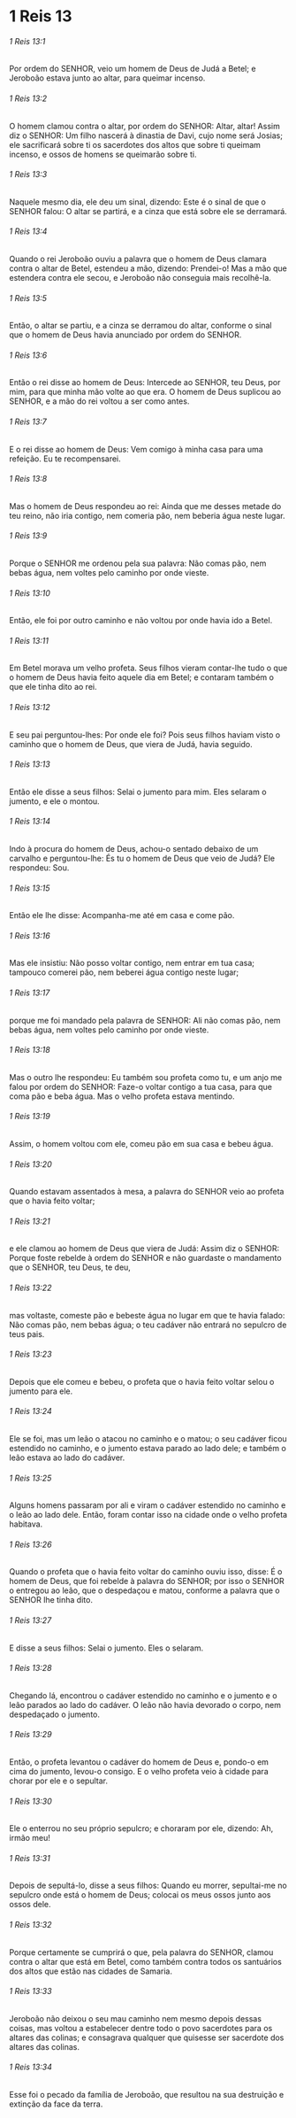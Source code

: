 # 1 Reis 13

###### 1 Reis 13:1

Por ordem do SENHOR, veio um homem de Deus de Judá a Betel; e Jeroboão estava junto ao altar, para queimar incenso.

###### 1 Reis 13:2

O homem clamou contra o altar, por ordem do SENHOR: Altar, altar! Assim diz o SENHOR: Um filho nascerá à dinastia de Davi, cujo nome será Josias; ele sacrificará sobre ti os sacerdotes dos altos que sobre ti queimam incenso, e ossos de homens se queimarão sobre ti.

###### 1 Reis 13:3

Naquele mesmo dia, ele deu um sinal, dizendo: Este é o sinal de que o SENHOR falou: O altar se partirá, e a cinza que está sobre ele se derramará.

###### 1 Reis 13:4

Quando o rei Jeroboão ouviu a palavra que o homem de Deus clamara contra o altar de Betel, estendeu a mão, dizendo: Prendei-o! Mas a mão que estendera contra ele secou, e Jeroboão não conseguia mais recolhê-la.

###### 1 Reis 13:5

Então, o altar se partiu, e a cinza se derramou do altar, conforme o sinal que o homem de Deus havia anunciado por ordem do SENHOR.

###### 1 Reis 13:6

Então o rei disse ao homem de Deus: Intercede ao SENHOR, teu Deus, por mim, para que minha mão volte ao que era. O homem de Deus suplicou ao SENHOR, e a mão do rei voltou a ser como antes.

###### 1 Reis 13:7

E o rei disse ao homem de Deus: Vem comigo à minha casa para uma refeição. Eu te recompensarei.

###### 1 Reis 13:8

Mas o homem de Deus respondeu ao rei: Ainda que me desses metade do teu reino, não iria contigo, nem comeria pão, nem beberia água neste lugar.

###### 1 Reis 13:9

Porque o SENHOR me ordenou pela sua palavra: Não comas pão, nem bebas água, nem voltes pelo caminho por onde vieste.

###### 1 Reis 13:10

Então, ele foi por outro caminho e não voltou por onde havia ido a Betel.

###### 1 Reis 13:11

Em Betel morava um velho profeta. Seus filhos vieram contar-lhe tudo o que o homem de Deus havia feito aquele dia em Betel; e contaram também o que ele tinha dito ao rei.

###### 1 Reis 13:12

E seu pai perguntou-lhes: Por onde ele foi? Pois seus filhos haviam visto o caminho que o homem de Deus, que viera de Judá, havia seguido.

###### 1 Reis 13:13

Então ele disse a seus filhos: Selai o jumento para mim. Eles selaram o jumento, e ele o montou.

###### 1 Reis 13:14

Indo à procura do homem de Deus, achou-o sentado debaixo de um carvalho e perguntou-lhe: És tu o homem de Deus que veio de Judá? Ele respondeu: Sou.

###### 1 Reis 13:15

Então ele lhe disse: Acompanha-me até em casa e come pão.

###### 1 Reis 13:16

Mas ele insistiu: Não posso voltar contigo, nem entrar em tua casa; tampouco comerei pão, nem beberei água contigo neste lugar;

###### 1 Reis 13:17

porque me foi mandado pela palavra de SENHOR: Ali não comas pão, nem bebas água, nem voltes pelo caminho por onde vieste.

###### 1 Reis 13:18

Mas o outro lhe respondeu: Eu também sou profeta como tu, e um anjo me falou por ordem do SENHOR: Faze-o voltar contigo a tua casa, para que coma pão e beba água. Mas o velho profeta estava mentindo.

###### 1 Reis 13:19

Assim, o homem voltou com ele, comeu pão em sua casa e bebeu água.

###### 1 Reis 13:20

Quando estavam assentados à mesa, a palavra do SENHOR veio ao profeta que o havia feito voltar;

###### 1 Reis 13:21

e ele clamou ao homem de Deus que viera de Judá: Assim diz o SENHOR: Porque foste rebelde à ordem do SENHOR e não guardaste o mandamento que o SENHOR, teu Deus, te deu,

###### 1 Reis 13:22

mas voltaste, comeste pão e bebeste água no lugar em que te havia falado: Não comas pão, nem bebas água; o teu cadáver não entrará no sepulcro de teus pais.

###### 1 Reis 13:23

Depois que ele comeu e bebeu, o profeta que o havia feito voltar selou o jumento para ele.

###### 1 Reis 13:24

Ele se foi, mas um leão o atacou no caminho e o matou; o seu cadáver ficou estendido no caminho, e o jumento estava parado ao lado dele; e também o leão estava ao lado do cadáver.

###### 1 Reis 13:25

Alguns homens passaram por ali e viram o cadáver estendido no caminho e o leão ao lado dele. Então, foram contar isso na cidade onde o velho profeta habitava.

###### 1 Reis 13:26

Quando o profeta que o havia feito voltar do caminho ouviu isso, disse: É o homem de Deus, que foi rebelde à palavra do SENHOR; por isso o SENHOR o entregou ao leão, que o despedaçou e matou, conforme a palavra que o SENHOR lhe tinha dito.

###### 1 Reis 13:27

E disse a seus filhos: Selai o jumento. Eles o selaram.

###### 1 Reis 13:28

Chegando lá, encontrou o cadáver estendido no caminho e o jumento e o leão parados ao lado do cadáver. O leão não havia devorado o corpo, nem despedaçado o jumento.

###### 1 Reis 13:29

Então, o profeta levantou o cadáver do homem de Deus e, pondo-o em cima do jumento, levou-o consigo. E o velho profeta veio à cidade para chorar por ele e o sepultar.

###### 1 Reis 13:30

Ele o enterrou no seu próprio sepulcro; e choraram por ele, dizendo: Ah, irmão meu!

###### 1 Reis 13:31

Depois de sepultá-lo, disse a seus filhos: Quando eu morrer, sepultai-me no sepulcro onde está o homem de Deus; colocai os meus ossos junto aos ossos dele.

###### 1 Reis 13:32

Porque certamente se cumprirá o que, pela palavra do SENHOR, clamou contra o altar que está em Betel, como também contra todos os santuários dos altos que estão nas cidades de Samaria.

###### 1 Reis 13:33

Jeroboão não deixou o seu mau caminho nem mesmo depois dessas coisas, mas voltou a estabelecer dentre todo o povo sacerdotes para os altares das colinas; e consagrava qualquer que quisesse ser sacerdote dos altares das colinas.

###### 1 Reis 13:34

Esse foi o pecado da família de Jeroboão, que resultou na sua destruição e extinção da face da terra.

